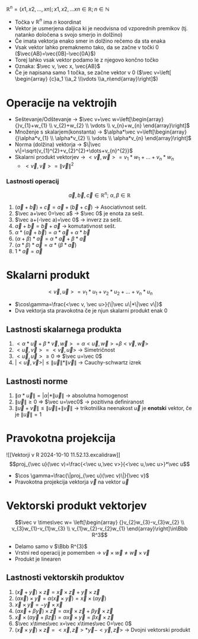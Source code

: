 $\mathbb{R}^n={(x1, x2,..., xn);x1, x2,... xn \in \mathbb R; n\in \mathbb N}$
- Točka v $\mathbb R^n$ ima $n$ koordinat
- Vektor je usmerjena daljica ki je neodvisna od vzporednih premikov (tj. natanko določena s svojo smerjo in dolžino)
- Če imata vektorja enako smer in dolžino rečemo da sta enaka
- Vsak vektor lahko premaknemo tako, da se začne v točki 0 ($\vec{AB}=\vec{0B}-\vec{0A}$)
- Torej lahko vsak vektor podamo le z njegovo končno točko
- Oznaka: $\vec v, \vec x, \vec{AB}$
- Če je napisana samo 1 točka, se začne vektor v 0 ($\vec v=\left[  \begin{array} {c}a_1 \\a_2 \\\vdots \\a_n\end{array}\right]$)
# Operacije na vektrojih
- Seštevanje/Odštevanje -> $\vec v+\vec w=\left[\begin{array} {}v_{1}+w_{1} \\ v_{2}+w_{2} \\ \vdots \\ v_{n}+w_{n} \end{array}\right]$
- Množenje s skalarjem(konstanta) -> $\alpha*\vec v=\left[\begin{array} {}\alpha*v_{1} \\ \alpha*v_{2} \\ \vdots \\ \alpha*v_{n} \end{array}\right]$
- Norma (dolžina) vektorja -> $\|\vec v\|=\sqrt{v_{1}^{2}+v_{2}^{2}+\dots+v_{n}^{2}}$   
- Skalarni produkt vektorjev -> $<\vec v, \vec w>=v_1*w_1+...+v_n*w_n$
    - $<\vec v, \vec v>=\|\vec v\|^2$
### Lastnosti operacij 
$$\vec a, \vec b, \vec c \in \mathbb R^{n};\ \alpha, \beta \in \mathbb R$$
1. $(\vec a+\vec b)+\vec c=\vec a +(\vec b+\vec c)$ -> Asociativnost sešt. 
2. $\vec a+\vec 0=\vec a$ -> $\vec 0$ je enota za sešt. 
3. $\vec a+(-\vec a)=\vec 0$ -> inverz za sešt. 
4. $\vec a+\vec b=\vec b+\vec a$ -> komutativnost sešt. 
5. $\alpha*(\vec a+\vec b)=\alpha*\vec a+\alpha*\vec b$
6. $(\alpha+\beta)*\vec a=\alpha*\vec a+\beta*\vec a$
7. $(\alpha*\beta)*\vec a=\alpha*(\beta*\vec a)$
8. $1*\vec a=\vec a$
# Skalarni produkt 
$$<\vec v, \vec u>=v_{1}*u_{1}+v_{2}*u_{2}+\dots+v_{n}*u_{n}$$
- $\cos\gamma=\frac{<\vec v, \vec u>}{\|\vec u\|*\|\vec v\|}$
- Dva vektorja sta pravokotna če je njun skalarni produkt enak $0$
## Lastnosti skalarnega produkta
1. $<\alpha*\vec u+\beta*\vec v,\vec w>=\alpha<\vec u,\vec w>+\beta<\vec v, \vec w>$
2. $<\vec u,\vec v>=<\vec v,\vec u>$ -> Simetričnost
3. $<\vec u, \vec u>\ge0$ => $\vec u=\vec 0$
4. $|<\vec u,\vec v>|\le\|\vec u\|*\|\vec v\|$ -> Cauchy-schwartz izrek
## Lastnosti norme
1. $\|\alpha*\vec u\|=|\alpha|*\|\vec u\|$ -> absolutna homogenost 
2. $\|\vec u\|\ge 0$ => $\vec u=\vec0$ -> pozitivna definiranost
3. $\|\vec u+\vec v\|\le\|\vec u\|+\|\vec v\|$ -> trikotniška neenakost
$\vec u$ je **enotski** vektor, če je $\|\vec u\|=1$

# Pravokotna projekcija
![[Vektorji v R 2024-10-10 11.52.13.excalidraw]]
$$proj_{\vec u}(\vec v)=\frac{<\vec u,\vec v>}{<\vec u,\vec u>}*\vec u$$
- $\cos \gamma=\frac{\|proj_{\vec u}(\vec v)\|}{\vec v}$
- Pravokotna projekcija vektorja $\vec v$ na vektor $\vec u$

# Vektorski produkt vektorjev
$$\vec v \times\vec w= \left[\begin{array} {}v_{2}w_{3}-v_{3}w_{2} \\ v_{3}w_{1}-v_{1}w_{3}  \\ v_{1}w_{2}-v_{2}w_{1} \end{array}\right]\in\Bbb R^3$$
- Delamo samo v $\Bbb R^{3}$
- Vrstni red operacij je pomemben -> $\vec v\times\vec w\not=\vec w\times\vec v$
- Produkt je linearen
## Lastnosti vektorskih produktov
1. $(\vec x+\vec y)\times\vec z=\vec x\times\vec z+\vec y\times\vec z$
2. $(\alpha\vec x)\times\vec y=\alpha(\vec x\times\vec y)=\vec x\times(\alpha\vec y)$
3. $\vec x\times\vec y=-\vec y\times\vec x$
4. $(\alpha\vec x+\beta\vec y)\times\vec z=\alpha\vec x\times\vec z+\beta\vec y\times\vec z$
5. $\vec x\times(\alpha\vec y+\beta\vec z)=\alpha\vec x\times\vec y=\beta\vec x\times\vec z$
6. $\vec x\times\vec x=\vec x\times\vec 0=\vec 0$
7. $(\vec x\times\vec y)\times\vec z=<\vec x,\vec z>*\vec y-<\vec y,\vec z>$ -> Dvojni vektorski produkt